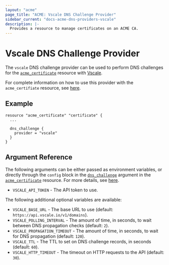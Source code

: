 ```yaml
---
layout: "acme"
page_title: "ACME: Vscale DNS Challenge Provider"
sidebar_current: "docs-acme-dns-providers-vscale"
description: |-
  Provides a resource to manage certificates on an ACME CA.
---
```


# Vscale DNS Challenge Provider

The `vscale` DNS challenge provider can be used to perform DNS challenges for
the [`acme_certificate`][resource-acme-certificate] resource with
[Vscale][provider-service-page].

[resource-acme-certificate]: /docs/providers/acme/r/certificate.html
[provider-service-page]: https://vscale.io/

For complete information on how to use this provider with the `acme_certifiate`
resource, see [here][resource-acme-certificate-dns-challenges].

[resource-acme-certificate-dns-challenges]: /docs/providers/acme/r/certificate.html#using-dns-challenges

## Example

```hcl
resource "acme_certificate" "certificate" {
  ...

  dns_challenge {
    provider = "vscale"
  }
}
```

## Argument Reference

The following arguments can be either passed as environment variables, or
directly through the `config` block in the
[`dns_challenge`][resource-acme-certificate-dns-challenge-arg] argument in the
[`acme_certificate`][resource-acme-certificate] resource. For more details, see
[here][resource-acme-certificate-dns-challenges].

[resource-acme-certificate-dns-challenge-arg]: /docs/providers/acme/r/certificate.html#dns_challenge

* `VSCALE_API_TOKEN` - The API token to use.

The following additional optional variables are available:

* `VSCALE_BASE_URL` - The base URL to use (default:
  `https://api.vscale.io/v1/domains`).
* `VSCALE_POLLING_INTERVAL` - The amount of time, in seconds, to wait between
  DNS propagation checks (default: `2`).
* `VSCALE_PROPAGATION_TIMEOUT` - The amount of time, in seconds, to wait for DNS
  propagation (default: `120`).
* `VSCALE_TTL` - The TTL to set on DNS challenge records, in seconds (default:
  `60`).
* `VSCALE_HTTP_TIMEOUT` - The timeout on HTTP requests to the API (default:
  `30`).

